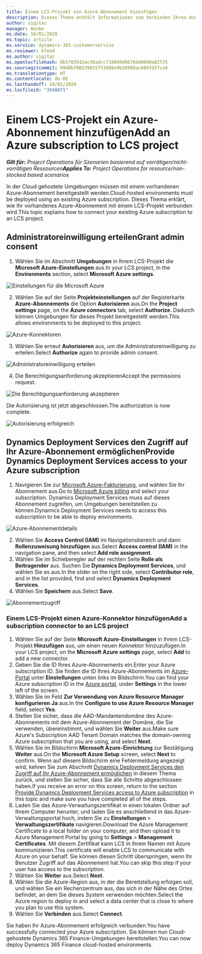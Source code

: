 ```yaml
---
title: Einem LCS-Projekt ein Azure-Abonnement hinzufügen
description: Dieses Thema enthält Informationen zum Verbinden Ihres Azure-Abonnements mit einem LCS-Projekt.
author: sigitac
manager: Annbe
ms.date: 10/01/2020
ms.topic: article
ms.service: dynamics-365-customerservice
ms.reviewer: kfend
ms.author: sigitac
ms.openlocfilehash: 0b5703542ac58adcc710890d9676dd0090a82f25
ms.sourcegitcommit: b9d8bf00239815f31686e9b28998ac684fd2fca4
ms.translationtype: HT
ms.contentlocale: de-DE
ms.lasthandoff: 10/02/2020
ms.locfileid: "3948871"
---
```

# <a name="add-an-azure-subscription-to-lcs-project"></a><span data-ttu-id="9132a-103">Einem LCS-Projekt ein Azure-Abonnement hinzufügen</span><span class="sxs-lookup"><span data-stu-id="9132a-103">Add an Azure subscription to LCS project</span></span>

<span data-ttu-id="9132a-104">_**Gilt für:** Project Operations für Szenarien basierend auf vorrätigen/nicht-vorrätigen Ressourcen_</span><span class="sxs-lookup"><span data-stu-id="9132a-104">_**Applies To:** Project Operations for resource/non-stocked based scenarios_</span></span>

<span data-ttu-id="9132a-105">In der Cloud gehostete Umgebungen müssen mit einem vorhandenen Azure-Abonnement bereitgestellt werden.</span><span class="sxs-lookup"><span data-stu-id="9132a-105">Cloud-hosted environments must be deployed using an existing Azure subscription.</span></span> <span data-ttu-id="9132a-106">Dieses Thema erklärt, wie Ihr vorhandenes Azure-Abonnement mit einem LCS-Projekt verbunden wird.</span><span class="sxs-lookup"><span data-stu-id="9132a-106">This topic explains how to connect your existing Azure subscription to an LCS project.</span></span> 

## <a name="grant-admin-consent"></a><span data-ttu-id="9132a-107">Administratoreinwilligung erteilen</span><span class="sxs-lookup"><span data-stu-id="9132a-107">Grant admin consent</span></span>

1. <span data-ttu-id="9132a-108">Wählen Sie im Abschnitt **Umgebungen** in Ihrem LCS-Projekt die **Microsoft Azure-Einstellungen** aus.</span><span class="sxs-lookup"><span data-stu-id="9132a-108">In your LCS project, in the **Environments** section, select **Microsoft Azure settings**.</span></span>

![Einstellungen für die Microsoft Azure](./media/1MicrosoftAzureSettings.png)

2. <span data-ttu-id="9132a-110">Wählen Sie auf der Seite **Projekteinstellungen** auf der Registerkarte **Azure-Abonnements** die Option **Autorisieren** aus.</span><span class="sxs-lookup"><span data-stu-id="9132a-110">On the **Project settings** page, on the **Azure connectors** tab, select **Authorize**.</span></span> <span data-ttu-id="9132a-111">Dadurch können Umgebungen für dieses Projekt bereitgestellt werden.</span><span class="sxs-lookup"><span data-stu-id="9132a-111">This allows environments to be deployed to this project.</span></span>

![Azure-Konnektoren](./media/2AzureConnectors.png)

3. <span data-ttu-id="9132a-113">Wählen Sie erneut **Autorisieren** aus, um die Administratoreinwilligung zu erteilen.</span><span class="sxs-lookup"><span data-stu-id="9132a-113">Select **Authorize** again to provide admin consent.</span></span>

![Administratoreinwilligung erteilen](./media/3GrantAdminConsent.png)

4. <span data-ttu-id="9132a-115">Die Berechtigungsanforderung akzeptieren</span><span class="sxs-lookup"><span data-stu-id="9132a-115">Accept the permissions request.</span></span>

![Die Berechtigungsanforderung akzeptieren](./media/4AcceptPermissionRequest.png)

<span data-ttu-id="9132a-117">Die Autorisierung ist jetzt abgeschlossen.</span><span class="sxs-lookup"><span data-stu-id="9132a-117">The authorization is now complete.</span></span> 

![Autorisierung erfolgreich](./media/5AuthorizationComplete.png)

## <a name="provide-dynamics-deployment-services-access-to-your-azure-subscription"></a><a name="provide"></a><span data-ttu-id="9132a-119">Dynamics Deployment Services den Zugriff auf Ihr Azure-Abonnement ermöglichen</span><span class="sxs-lookup"><span data-stu-id="9132a-119">Provide Dynamics Deployment Services access to your Azure subscription</span></span>

1. <span data-ttu-id="9132a-120">Navigieren Sie zur [Microsoft Azure-Fakturierung](https://portal.azure.com/#blade/Microsoft\_Azure\_Billing/SubscriptionsBlade), und wählen Sie Ihr Abonnement aus.</span><span class="sxs-lookup"><span data-stu-id="9132a-120">Go to [Microsoft Azure billing](https://portal.azure.com/#blade/Microsoft\_Azure\_Billing/SubscriptionsBlade) and select your subscription.</span></span> <span data-ttu-id="9132a-121">Dynamics Deployment Services muss auf dieses Abonnement zugreifen, um Umgebungen bereitstellen zu können.</span><span class="sxs-lookup"><span data-stu-id="9132a-121">Dynamics Deployment Services needs to access this subscription to be able to deploy environments.</span></span>

![Azure-Abonnementdetails](./media/6AzureSubscription.png)

2. <span data-ttu-id="9132a-123">Wählen Sie **Access Control (IAM)** im Navigationsbereich und dann **Rollenzuweisung hinzufügen** aus.</span><span class="sxs-lookup"><span data-stu-id="9132a-123">Select **Access control (IAM)** in the navigation pane, and then select **Add role assignment**.</span></span>
3. <span data-ttu-id="9132a-124">Wählen Sie im Schieberegler auf der rechten Seite **Rolle als Beitragender** aus. Suchen Sie **Dynamics Deployment Services**, und wählen Sie es aus.</span><span class="sxs-lookup"><span data-stu-id="9132a-124">In the slider on the right side, select **Contributor role**, and in the list provided, find and select **Dynamics Deployment Services**.</span></span> 
4. <span data-ttu-id="9132a-125">Wählen Sie **Speichern** aus.</span><span class="sxs-lookup"><span data-stu-id="9132a-125">Select **Save**.</span></span>

![Abonnementzugriff](./media/7SubscriptionAccess.png)

### <a name="add-a-subscription-connector-to-an-lcs-project"></a><span data-ttu-id="9132a-127">Einem LCS-Projekt einen Azure-Konnektor hinzufügen</span><span class="sxs-lookup"><span data-stu-id="9132a-127">Add a subscription connector to an LCS project</span></span>

1. <span data-ttu-id="9132a-128">Wählen Sie auf der Seite **Microsoft Azure-Einstellungen** in Ihrem LCS-Projekt **Hinzufügen** aus, um einen neuen Konnektor hinzuzufügen.</span><span class="sxs-lookup"><span data-stu-id="9132a-128">In your LCS project, on the **Microsoft Azure settings** page, select **Add** to add a new connector.</span></span>
2. <span data-ttu-id="9132a-129">Geben Sie die ID Ihres Azure-Abonnements ein.</span><span class="sxs-lookup"><span data-stu-id="9132a-129">Enter your Azure subscription ID.</span></span> <span data-ttu-id="9132a-130">Sie finden die ID Ihres Azure-Abonnements im [Azure-Portal](https://ms.portal.azure.com/) unter **Einstellungen** unten links im Bildschirm.</span><span class="sxs-lookup"><span data-stu-id="9132a-130">You can find your Azure subscription ID in the [Azure portal](https://ms.portal.azure.com/), under  **Settings**  in the lower left of the screen.</span></span>
3. <span data-ttu-id="9132a-131">Wählen Sie im Feld **Zur Verwendung von Azure Resource Manager konfigurieren** **Ja** aus.</span><span class="sxs-lookup"><span data-stu-id="9132a-131">In the **Configure to use Azure Resource Manager** field, select **Yes**.</span></span>
4. <span data-ttu-id="9132a-132">Stellen Sie sicher, dass die AAD-Mandantendomäne des Azure-Abonnements mit dem Azure-Abonnement der Domäne, die Sie verwenden, übereinstimmt, und wählen Sie **Weiter** aus.</span><span class="sxs-lookup"><span data-stu-id="9132a-132">Make sure Azure's Subscription AAD Tenant Domain matches the domain-owning Azure subscription that you are using, and select **Next**.</span></span>
5. <span data-ttu-id="9132a-133">Wählen Sie im Bildschirm **Microsoft Azure-Einrichtung** zur Bestätigung **Weiter** aus.</span><span class="sxs-lookup"><span data-stu-id="9132a-133">On the **Microsoft Azure Setup** screen, select **Next** to confirm.</span></span> <span data-ttu-id="9132a-134">Wenn auf diesem Bildschirm eine Fehlermeldung angezeigt wird, kehren Sie zum Abschnitt [Dynamics Deployment Services den Zugriff auf Ihr Azure-Abonnement ermöglichen](#provide) in diesem Thema zurück, und stellen Sie sicher, dass Sie alle Schritte abgeschlossen haben.</span><span class="sxs-lookup"><span data-stu-id="9132a-134">If you receive an error on this screen, return to the section [Provide Dynamics Deployment Services access to Azure subscription](#provide) in this topic and make sure you have completed all of the steps.</span></span>
6. <span data-ttu-id="9132a-135">Laden Sie das Azure-Verwaltungszertifikat in einen lokalen Ordner auf Ihrem Computer herunter, und laden Sie es anschließend in das Azure-Verwaltungsportal hoch, indem Sie zu **Einstellungen** > **Verwaltungszertifikate** navigieren.</span><span class="sxs-lookup"><span data-stu-id="9132a-135">Download the Azure Management Certificate to a local folder on your computer, and then upload it to Azure Management Portal by going to **Settings** > **Management Certificates**.</span></span> <span data-ttu-id="9132a-136">Mit diesem Zertifikat kann LCS in Ihrem Namen mit Azure kommunizieren.</span><span class="sxs-lookup"><span data-stu-id="9132a-136">This certificate will enable LCS to communicate with Azure on your behalf.</span></span> <span data-ttu-id="9132a-137">Sie können diesen Schritt überspringen, wenn Ihr Benutzer Zugriff auf das Abonnement hat.</span><span class="sxs-lookup"><span data-stu-id="9132a-137">You can skip this step if your user has access to the subscription.</span></span>
7. <span data-ttu-id="9132a-138">Wählen Sie **Weiter** aus.</span><span class="sxs-lookup"><span data-stu-id="9132a-138">Select  **Next**.</span></span>
8. <span data-ttu-id="9132a-139">Wählen Sie die Azure-Region aus, in der die Bereitstellung erfolgen soll, und wählen Sie ein Rechenzentrum aus, das sich in der Nähe des Ortes befindet, an dem Sie dieses System verwenden möchten.</span><span class="sxs-lookup"><span data-stu-id="9132a-139">Select the Azure region to deploy in and select a data center that is close to where you plan to use this system.</span></span>
9.  <span data-ttu-id="9132a-140">Wählen Sie **Verbinden** aus.</span><span class="sxs-lookup"><span data-stu-id="9132a-140">Select  **Connect**.</span></span>

<span data-ttu-id="9132a-141">Sie haben Ihr Azure-Abonnement erfolgreich verbunden.</span><span class="sxs-lookup"><span data-stu-id="9132a-141">You have successfully connected your Azure subscription.</span></span> <span data-ttu-id="9132a-142">Sie können nun Cloud-gehostete Dynamics 365 Finance-Umgebungen bereitstellen.</span><span class="sxs-lookup"><span data-stu-id="9132a-142">You can now deploy Dynamics 365 Finance cloud-hosted environments.</span></span>


